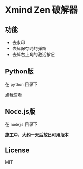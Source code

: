 # Xmind Zen 破解器

## 功能

* 去水印
* 去掉保存时的弹窗
* 去掉右上角的激活按钮

## Python版

在 `python` 目录下

[点我查看](https://github.com/Xmader/xmind_zen_cracker/tree/master/python)

## Node.js版

在 `nodejs` 目录下

**施工中，大约一天后放出可用版本**

## License

MIT
